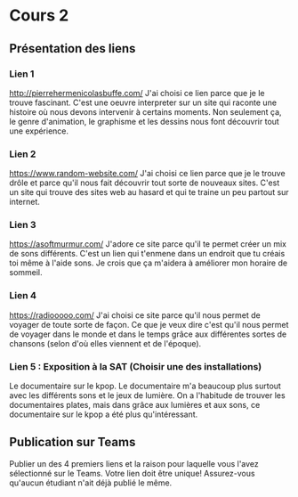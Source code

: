 # Cours 2
## Présentation des liens

### Lien 1 
http://pierrehermenicolasbuffe.com/ J'ai choisi ce lien parce que je le trouve fascinant. C'est une oeuvre interpreter sur un site qui raconte une histoire où nous devons intervenir à certains moments. Non seulement ça, le genre d'animation, le graphisme et les dessins nous font découvrir tout une expérience.

### Lien 2 
https://www.random-website.com/ J'ai choisi ce lien parce que je le trouve drôle et parce qu'il nous fait découvrir tout sorte de nouveaux sites. C'est un site qui trouve des sites  web au hasard et qui te traine un peu partout sur internet. 
### Lien 3 
https://asoftmurmur.com/ J'adore ce site parce qu'il te permet créer un mix de sons différents. C'est un lien qui t'enmene dans un endroit que tu créais toi même à l'aide sons. Je crois que ça m'aidera à améliorer mon horaire de sommeil.

### Lien 4 
https://radiooooo.com/ J'ai choisi ce site parce qu'il nous permet de voyager de toute sorte de façon. Ce que je veux dire c'est qu'il nous permet de voyager dans le monde et dans le temps grâce aux différentes sortes de chansons (selon d'où elles viennent et de l'époque).

### Lien 5 : Exposition à la SAT (Choisir une des installations)
Le documentaire sur le kpop. Le documentaire m'a beaucoup plus surtout avec les différents sons et le jeux de lumière. On a l'habitude de trouver les documentaires plates, mais dans grâce aux lumières et aux sons, ce documentaire sur le kpop a été plus qu'intéressant.

## Publication sur Teams
Publier un des 4 premiers liens et la raison pour laquelle vous l'avez sélectionné sur le Teams. Votre lien doit être unique! Assurez-vous qu'aucun étudiant n'ait déjà publié le même. 
